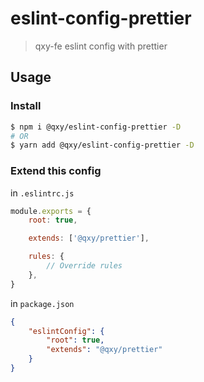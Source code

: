 # eslint-config-prettier

> qxy-fe eslint config with prettier

## Usage

### Install

```bash
$ npm i @qxy/eslint-config-prettier -D
# OR
$ yarn add @qxy/eslint-config-prettier -D
```

### Extend this config

in `.eslintrc.js`

```js
module.exports = {
    root: true,

    extends: ['@qxy/prettier'],

    rules: {
        // Override rules
    },
}
```

in `package.json`

```json
{
    "eslintConfig": {
        "root": true,
        "extends": "@qxy/prettier"
    }
}
```
